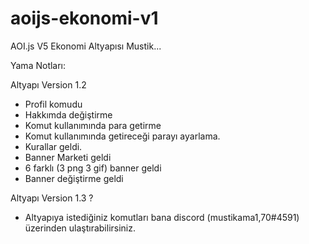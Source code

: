 # aoijs-ekonomi-v1
AOI.js V5 Ekonomi Altyapısı
Mustik...

Yama Notları:

Altyapı Version 1.2

+ Profil komudu
+ Hakkımda değiştirme
+ Komut kullanımında para getirme
+ Komut kullanımında getireceği parayı ayarlama.
+ Kurallar geldi.
+ Banner Marketi geldi
+ 6 farklı (3 png 3 gif) banner geldi
+ Banner değiştirme geldi

Altyapı Version 1.3 ?

+ Altyapıya istediğiniz komutları bana discord (mustikama1,70#4591) üzerinden ulaştırabilirsiniz.
